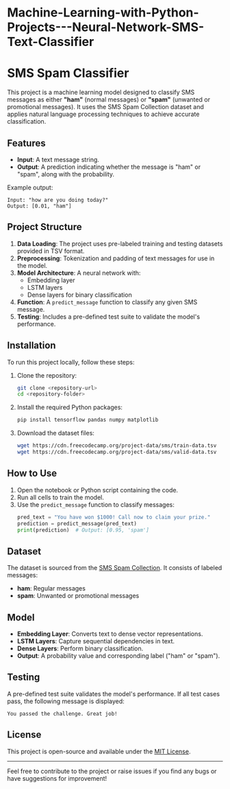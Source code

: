 # Machine-Learning-with-Python-Projects---Neural-Network-SMS-Text-Classifier

# SMS Spam Classifier

This project is a machine learning model designed to classify SMS messages as either **"ham"** (normal messages) or **"spam"** (unwanted or promotional messages). It uses the SMS Spam Collection dataset and applies natural language processing techniques to achieve accurate classification.

## Features
- **Input**: A text message string.
- **Output**: A prediction indicating whether the message is "ham" or "spam", along with the probability.

Example output:
```
Input: "how are you doing today?"
Output: [0.01, "ham"]
```

## Project Structure
1. **Data Loading**: The project uses pre-labeled training and testing datasets provided in TSV format.
2. **Preprocessing**: Tokenization and padding of text messages for use in the model.
3. **Model Architecture**: A neural network with:
   - Embedding layer
   - LSTM layers
   - Dense layers for binary classification
4. **Function**: A `predict_message` function to classify any given SMS message.
5. **Testing**: Includes a pre-defined test suite to validate the model's performance.

## Installation
To run this project locally, follow these steps:

1. Clone the repository:
   ```bash
   git clone <repository-url>
   cd <repository-folder>
   ```

2. Install the required Python packages:
   ```bash
   pip install tensorflow pandas numpy matplotlib
   ```

3. Download the dataset files:
   ```bash
   wget https://cdn.freecodecamp.org/project-data/sms/train-data.tsv
   wget https://cdn.freecodecamp.org/project-data/sms/valid-data.tsv
   ```

## How to Use
1. Open the notebook or Python script containing the code.
2. Run all cells to train the model.
3. Use the `predict_message` function to classify messages:
   ```python
   pred_text = "You have won $1000! Call now to claim your prize."
   prediction = predict_message(pred_text)
   print(prediction)  # Output: [0.95, 'spam']
   ```

## Dataset
The dataset is sourced from the [SMS Spam Collection](https://www.kaggle.com/uciml/sms-spam-collection-dataset). It consists of labeled messages:
- **ham**: Regular messages
- **spam**: Unwanted or promotional messages

## Model
- **Embedding Layer**: Converts text to dense vector representations.
- **LSTM Layers**: Capture sequential dependencies in text.
- **Dense Layers**: Perform binary classification.
- **Output**: A probability value and corresponding label ("ham" or "spam").

## Testing
A pre-defined test suite validates the model's performance. If all test cases pass, the following message is displayed:
```
You passed the challenge. Great job!
```

## License
This project is open-source and available under the [MIT License](LICENSE).

---

Feel free to contribute to the project or raise issues if you find any bugs or have suggestions for improvement!
